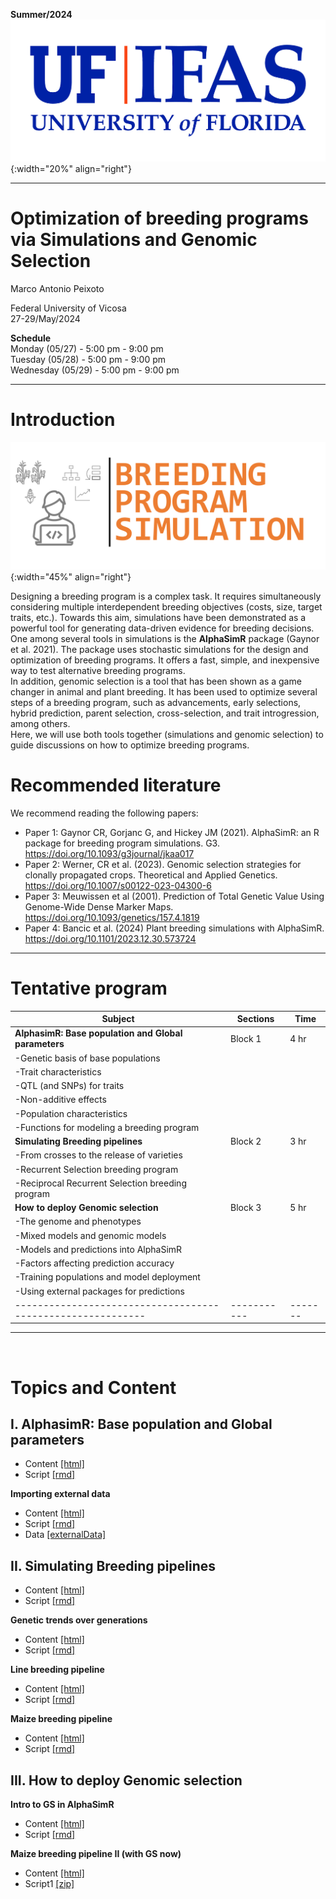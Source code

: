 **Summer/2024**
![FL](../../assets/images/UF.jpg){:width="20%" align="right"}  

***

# Optimization of breeding programs via Simulations and Genomic Selection

Marco Antonio Peixoto  

Federal University of Vicosa  
27-29/May/2024

**Schedule**  
Monday (05/27) - 5:00 pm - 9:00 pm  
Tuesday (05/28) - 5:00 pm - 9:00 pm  
Wednesday (05/29) - 5:00 pm - 9:00 pm 

***

# **Introduction**

![Imputation](../../assets/images/Picture1.png){:width="45%" align="right"}  

Designing a breeding program is a complex task. It requires simultaneously considering multiple interdependent breeding objectives (costs, size, target traits, etc.). Towards this aim, simulations have been demonstrated as a powerful tool for generating data-driven evidence for breeding decisions. One among several tools in simulations is the **AlphaSimR** package (Gaynor et al. 2021). The package uses stochastic simulations for the design and optimization of breeding programs. It offers a fast, simple, and inexpensive way to test alternative breeding programs.  
In addition, genomic selection is a tool that has been shown as a game changer in animal and plant breeding. It has been used to optimize several steps of a breeding program, such as advancements, early selections, hybrid prediction, parent selection, cross-selection, and trait introgression, among others.  
Here, we will use both tools together (simulations and genomic selection) to guide discussions on how to optimize breeding programs.  

# **Recommended literature**

We recommend reading the following papers:

- Paper 1: Gaynor CR, Gorjanc G, and Hickey JM (2021). AlphaSimR: an R package for breeding program simulations. G3. https://doi.org/10.1093/g3journal/jkaa017
- Paper 2: Werner, CR et al. (2023). Genomic selection strategies for clonally propagated crops. Theoretical and Applied Genetics. https://doi.org/10.1007/s00122-023-04300-6
- Paper 3: Meuwissen et al (2001). Prediction of Total Genetic Value Using Genome-Wide Dense Marker Maps. https://doi.org/10.1093/genetics/157.4.1819
- Paper 4: Bancic et al. (2024) Plant breeding simulations with AlphaSimR. https://doi.org/10.1101/2023.12.30.573724

***

# **Tentative program**

| Subject                                                  | Sections  | Time  |
|----------------------------------------------------------|-----------|-------|
|**AlphasimR: Base population and Global parameters**      |  Block 1  |  4 hr |
| -Genetic basis of base populations                       |                | 
| -Trait characteristics                                   |                 |
| -QTL (and SNPs) for traits                               |                |
| -Non-additive effects                                    |                 |
| -Population characteristics                              |                |
| -Functions for modeling a breeding program               |           |       |
| **Simulating Breeding pipelines**                        | Block 2   | 3 hr  |
| -From crosses to the release of varieties                 |           |       |
| -Recurrent Selection breeding program                     |           |       |
| -Reciprocal Recurrent Selection breeding program          |           |       |
| **How to deploy Genomic selection**          | Block 3   | 5 hr  |
| -The genome and phenotypes                                |            |      |
| -Mixed models and genomic models                          |           |       |
| -Models and predictions into AlphaSimR                    |           |       |
| -Factors affecting prediction accuracy                    |           |       |
| -Training populations and model deployment                |           |       |
| -Using external packages for predictions                  |           |       |
|-----------------------------------------------------------|-----------|-------|

***

<br>

# Topics and Content

## **I. AlphasimR: Base population and Global parameters**  

- Content [[html]](https://htmlpreview.github.io/?https://github.com/marcopxt/marcopxt.github.io/blob/master/talks_teach/SimulationsUFV_2024/1.BasePopTraits.html)
- Script [[rmd]](https://minhaskamal.github.io/DownGit/#/home?url=https://github.com/marcopxt/marcopxt.github.io/blob/master/talks_teach/SimulationsUFV_2024/1.BasePopTraits.Rmd)

**Importing external data**
- Content [[html]](https://htmlpreview.github.io/?https://github.com/marcopxt/marcopxt.github.io/blob/master/talks_teach/SimulationsUFV_2024/1.2.ImportDataExt.html)
- Script [[rmd]](https://minhaskamal.github.io/DownGit/#/home?url=https://github.com/marcopxt/marcopxt.github.io/blob/master/talks_teach/SimulationsUFV_2024/1.2.ImportDataExt.Rmd)
- Data [[externalData]](https://minhaskamal.github.io/DownGit/#/home?url=https://github.com/marcopxt/marcopxt.github.io/blob/master/talks_teach/SimulationsUFV_2024/External_Data.RData)


## **II. Simulating Breeding pipelines** 

- Content [[html]](https://htmlpreview.github.io/?https://github.com/marcopxt/marcopxt.github.io/blob/master/talks_teach/SimulationsUFV_2024/2.AlphaSimR_Functions.html)
- Script [[rmd]](https://minhaskamal.github.io/DownGit/#/home?url=https://github.com/marcopxt/marcopxt.github.io/blob/master/talks_teach/SimulationsUFV_2024/2.AlphaSimR_Functions.Rmd)


**Genetic trends over generations**
- Content [[html]](https://htmlpreview.github.io/?https://github.com/marcopxt/marcopxt.github.io/blob/master/talks_teach/SimulationsUFV_2024/3.AlphaSimR_Results.html)
- Script [[rmd]](https://minhaskamal.github.io/DownGit/#/home?url=https://github.com/marcopxt/marcopxt.github.io/blob/master/talks_teach/SimulationsUFV_2024/3.AlphaSimR_Results.Rmd)

**Line breeding pipeline**
- Content [[html]](https://htmlpreview.github.io/?https://github.com/marcopxt/marcopxt.github.io/blob/master/talks_teach/SimulationsUFV_2024/4.1.WheatBreeding.html)
- Script [[rmd]](https://minhaskamal.github.io/DownGit/#/home?url=https://github.com/marcopxt/marcopxt.github.io/blob/master/talks_teach/SimulationsUFV_2024/4.1.WheatBreeding.Rmd)

**Maize breeding pipeline**
- Content [[html]](https://htmlpreview.github.io/?https://github.com/marcopxt/marcopxt.github.io/blob/master/talks_teach/SimulationsUFV_2024/4.2.MaizeBreeding.html)
- Script [[rmd]](https://minhaskamal.github.io/DownGit/#/home?url=https://github.com/marcopxt/marcopxt.github.io/blob/master/talks_teach/SimulationsUFV_2024/4.2.MaizeBreeding.Rmd)

## **III. How to deploy Genomic selection**   

**Intro to GS in AlphaSimR**
- Content [[html]](https://htmlpreview.github.io/?https://github.com/marcopxt/marcopxt.github.io/blob/master/talks_teach/SimulationsUFV_2024/5.Intro2GS.html)
- Script [[rmd]](https://minhaskamal.github.io/DownGit/#/home?url=https://github.com/marcopxt/marcopxt.github.io/blob/master/talks_teach/SimulationsUFV_2024/5.Intro2GS.Rmd)



**Maize breeding pipeline II (with GS now)**
- Content [[html]](https://htmlpreview.github.io/?https://github.com/marcopxt/marcopxt.github.io/blob/master/talks_teach/SimulationsUFV_2024/Practical_ImplementationGS.html)
- Script1 [[zip]](https://minhaskamal.github.io/DownGit/#/home?url=https://github.com/marcopxt/marcopxt.github.io/blob/master/talks_teach/SimulationsUFV_2024/5.GS_Maize.zip)


